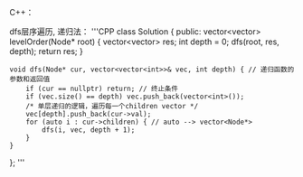 C++：

dfs层序遍历, 递归法：
'''CPP
class Solution {
public:
    vector<vector<int>> levelOrder(Node* root) {
        vector<vector<int>> res;
        int depth = 0;
        dfs(root, res, depth);
        return res;
    }
    
    void dfs(Node* cur, vector<vector<int>>& vec, int depth) { // 递归函数的参数和返回值
        if (cur == nullptr) return; // 终止条件
        if (vec.size() == depth) vec.push_back(vector<int>());
        /* 单层递归的逻辑，遍历每一个children vector */
        vec[depth].push_back(cur->val); 
        for (auto i : cur->children) { // auto --> vector<Node*>
            dfs(i, vec, depth + 1);
        }
    }
};
'''
